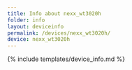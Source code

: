 ```yaml
---
title: Info about nexx_wt3020h
folder: info
layout: deviceinfo
permalink: /devices/nexx_wt3020h/
device: nexx_wt3020h
---
```

{% include templates/device_info.md %}
